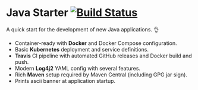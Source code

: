 # Java Starter [![Build Status](https://travis-ci.org/juliaaano/java-starter.svg)](https://travis-ci.org/juliaaano/java-starter)

A quick start for the development of new Java applications. :ok_hand:

* Container-ready with **Docker** and Docker Compose configuration.
* Basic **Kubernetes** deployment and service definitions.
* **Travis** CI pipeline with automated GitHub releases and Docker build and push.
* Modern **Log4j2** YAML config with several features.
* Rich **Maven** setup required by Maven Central (including GPG jar sign).
* Prints ascii banner at application startup.
